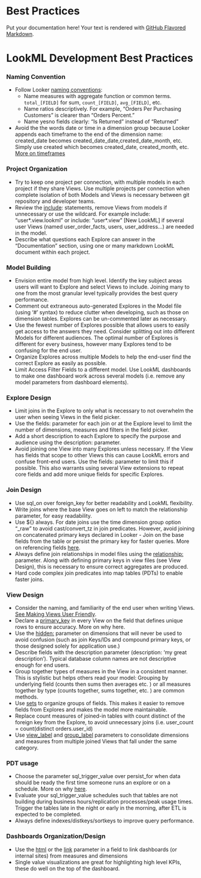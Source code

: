 # Best Practices

Put your documentation here! Your text is rendered with [GitHub Flavored Markdown](https://help.github.com/articles/github-flavored-markdown).

# LookML Development Best Practices

### Naming Convention
* Follow Looker [naming conventions](https://discourse.looker.com/t/naming-fields-for-readability/712):
  * Name measures with aggregate function or common terms. `total_[FIELD]` for sum, `count_[FIELD]`, `avg_[FIELD]`, etc.
  * Name ratios descriptively. For example, “Orders Per Purchasing Customers” is clearer than “Orders Percent.”
  * Name yesno fields clearly: “Is Returned” instead of “Returned”
* Avoid the the words date or time in a dimension group because Looker appends each timeframe to the end of the dimension name: created_date becomes created_date_date,created_date_month, etc. Simply use created which becomes created_date, created_month, etc.
[More on timeframes](https://discourse.looker.com/t/timeframes-and-dimension-groups-in-looker/247)

### Project Organization
* Try to keep one project per connection, with multiple models in each project if they share Views. Use multiple projects per connection when complete isolation of both Models and Views is necessary between git repository and developer teams.
* Review the [include](https://docs.looker.com/reference/model-params/include):  statements, remove Views from models if unnecessary or use the wildcard. For example include: “user*.view.lookml” or include: “user*.view” [New LookML] if several user Views (named user_order_facts, users, user_address…) are needed in the model.
* Describe what questions each Explore can answer in the “Documentation” section, using one or many markdown LookML document within each project.

### Model Building
* Envision entire model from high level. Identify the key subject areas users will want to Explore and select Views to include. Joining many to one from the most granular level typically provides the best query performance.
* Comment out extraneous auto-generated Explores in the Model file (using ‘#’ syntax) to reduce clutter when developing, such as those on dimension tables. Explores can be un-commented later as necessary.
* Use the fewest number of Explores possible that allows users to easily get access to the answers they need. Consider splitting out into different Models for different audiences. The optimal number of Explores is different for every business, however many Explores tend to be confusing for the end user.
* Organize Explores across multiple Models to help the end-user find the correct Explore as easily as possible.
* Limit Access Filter Fields to a different model. Use LookML dashboards to make one dashboard work across several models (i.e. remove any model parameters from dashboard elements).

### Explore Design
* Limit joins in the Explore to only what is necessary to not overwhelm the user when seeing Views in the field picker.
* Use the fields: parameter for each join or at the Explore level to limit the number of dimensions, measures and filters in the field picker.
* Add a short description to each Explore to specify the purpose and audience using the description: parameter.
* Avoid joining one View into many Explores unless necessary. If the View has fields that scope to other Views this can cause LookML errors and confuse front-end users. Use the fields: parameter to limit this if possible. This also warrants using several View extensions to repeat core fields and add more unique fields for specific Explores.

### Join Design
* Use sql_on over foreign_key for better readability and LookML flexibility.
* Write joins where the base View goes on left to match the relationship parameter, for easy readability.
* Use ${} always. For date joins use the time dimension group option “_raw” to avoid cast/convert_tz in join predicates.  However, avoid joining on concatenated primary keys declared in Looker - Join on the base fields from the table or persist the primary key for faster queries. More on referencing fields [here](https://discourse.looker.com/t/how-to-reference-views-and-fields-in-lookml/179).
* Always define join relationships in model files using the [relationship:](ship) parameter.  Along with defining primary keys in view files (see View Design), this is necessary to ensure correct aggregates are produced.
* Hard code complex join predicates into map tables (PDTs) to enable faster joins.

### View Design
* Consider the naming, and familiarity of the end user when writing Views. [See Making Views User Friendly](https://discourse.looker.com/t/making-views-user-friendly/1328).
* Declare a [primary_key](https://docs.looker.com/reference/field-params/primary_key) in every View on the field that defines unique rows to ensure accuracy. More on why here.
* Use the [hidden:](https://docs.looker.com/reference/field-params/hidden) parameter on dimensions that will never be used to avoid confusion (such as join Keys/IDs and compound primary keys, or those designed solely for application use.)
* Describe fields with the description parameter (description: ‘my great description’). Typical database column names are not descriptive enough for end users.
* Group together types of measures in the View in a consistent manner. This is stylistic but helps others read your model: Grouping by underlying field (counts then sums then averages etc. ) or all measures together by type (counts together, sums together, etc. ) are common methods.
* Use [sets](https://docs.looker.com/reference/view-params/set) to organize groups of fields. This makes it easier to remove fields from Explores and makes the model more maintainable.
* Replace count measures of joined-in tables with count distinct of the foreign key from the Explore, to avoid unnecessary joins (i.e. user_count = count(distinct orders.user_id)
* Use [view_label](https://docs.looker.com/reference/field-params/view_label) and [group_label](https://docs.looker.com/reference/field-params/group_label) parameters to consolidate dimensions and measures from multiple joined Views that fall under the same category.

### PDT usage
* Choose the parameter sql_trigger_value over persist_for when data should be ready the first time someone runs an explore or on a schedule. More on why [here](https://discourse.looker.com/t/differences-between-sql-trigger-value-and-persist-for/479).
* Evaluate your sql_trigger_value schedules such that tables are not building during business hours/replication processes/peak usage times. Trigger the tables late in the night or early in the morning, after ETL is expected to be completed.
* Always define indexes/distkeys/sortkeys to improve query performance.

### Dashboards Organization/Design
* Use the [html](https://discourse.looker.com/t/drill-using-a-sparkline-or-other-images/910) or the [link](https://docs.looker.com/reference/field-params/link) parameter in a field to link dashboards (or internal sites) from measures and dimensions
* Single value visualizations are great for highlighting high level KPIs, these do well on the top of the dashboard.
